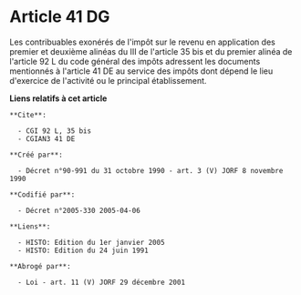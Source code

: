 # Article 41 DG

Les contribuables exonérés de l'impôt sur le revenu en application des premier et deuxième alinéas du III de l'article 35 bis
et du premier alinéa de l'article 92 L du code général des impôts adressent les documents mentionnés à l'article 41 DE au
service des impôts dont dépend le lieu d'exercice de l'activité ou le principal établissement.

**Liens relatifs à cet article**

	**Cite**:

	  - CGI 92 L, 35 bis
	  - CGIAN3 41 DE

	**Créé par**:

	  - Décret n°90-991 du 31 octobre 1990 - art. 3 (V) JORF 8 novembre 1990

	**Codifié par**:

	  - Décret n°2005-330 2005-04-06

	**Liens**:

	  - HISTO: Edition du 1er janvier 2005
	  - HISTO: Edition du 24 juin 1991

	**Abrogé par**:

	  - Loi - art. 11 (V) JORF 29 décembre 2001
